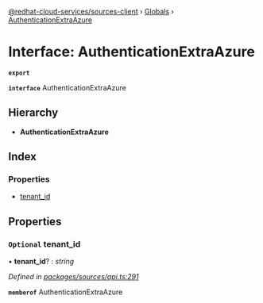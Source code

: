 [@redhat-cloud-services/sources-client](../README.md) › [Globals](../globals.md) › [AuthenticationExtraAzure](authenticationextraazure.md)

# Interface: AuthenticationExtraAzure

**`export`** 

**`interface`** AuthenticationExtraAzure

## Hierarchy

* **AuthenticationExtraAzure**

## Index

### Properties

* [tenant_id](authenticationextraazure.md#optional-tenant_id)

## Properties

### `Optional` tenant_id

• **tenant_id**? : *string*

*Defined in [packages/sources/api.ts:291](https://github.com/Hyperkid123/javascript-clients/blob/master/packages/sources/api.ts#L291)*

**`memberof`** AuthenticationExtraAzure
